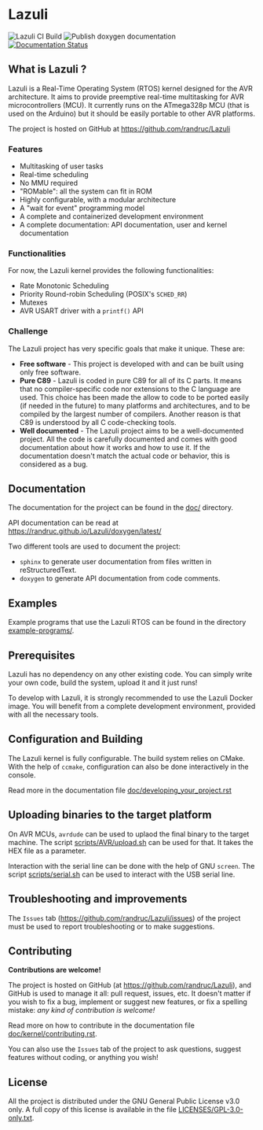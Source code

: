<!---
SPDX-License-Identifier: GPL-3.0-only
This file is part of Lazuli.
Copyright (c) 2017-2020, Remi Andruccioli <remi.andruccioli@gmail.com>
--->

# Lazuli

![Lazuli CI Build](https://github.com/randruc/Lazuli/workflows/Lazuli%20CI%20Build/badge.svg)
![Publish doxygen documentation](https://github.com/randruc/Lazuli/workflows/Publish%20doxygen%20documentation/badge.svg)
[![Documentation Status](https://readthedocs.org/projects/lazuli/badge/?version=latest)](https://lazuli.readthedocs.io/en/latest/?badge=latest)


## What is Lazuli ?

Lazuli is a Real-Time Operating System (RTOS) kernel designed for the AVR
architecture.
It aims to provide preemptive real-time multitasking for AVR microcontrollers
(MCU).
It currently runs on the ATmega328p MCU (that is used on the Arduino) but it
should be easily portable to other AVR platforms.

The project is hosted on GitHub at https://github.com/randruc/Lazuli


### Features

* Multitasking of user tasks
* Real-time scheduling
* No MMU required
* "ROMable": all the system can fit in ROM
* Highly configurable, with a modular architecture
* A "wait for event" programming model
* A complete and containerized development environment
* A complete documentation: API documentation, user and kernel documentation


### Functionalities

For now, the Lazuli kernel provides the following functionalities:

* Rate Monotonic Scheduling
* Priority Round-robin Scheduling (POSIX's `SCHED_RR`)
* Mutexes
* AVR USART driver with a `printf()` API


### Challenge

The Lazuli project has very specific goals that make it unique. These are:

* __Free software__ - This project is developed with and can be built using only
  free software.
* __Pure C89__ - Lazuli is coded in pure C89 for all of its C parts.
  It means that no compiler-specific code nor extensions to the C language are
  used. This choice has been made the allow to code to be ported easily (if
  needed in the future) to many platforms and architectures, and to be compiled
  by the largest number of compilers. Another reason is that C89 is understood
  by all C code-checking tools.
* __Well documented__ - The Lazuli project aims to be a well-documented project.
  All the code is carefully documented and comes with good documentation about
  how it works and how to use it. If the documentation doesn't match the actual
  code or behavior, this is considered as a bug.


## Documentation

The documentation for the project can be found in the [doc/](doc/) directory.

API documentation can be read at https://randruc.github.io/Lazuli/doxygen/latest/

Two different tools are used to document the project:
* `sphinx` to generate user documentation from files written in reStructuredText.
* `doxygen` to generate API documentation from code comments.


## Examples

Example programs that use the Lazuli RTOS can be found in the directory
[example-programs/](example-programs/).


## Prerequisites

Lazuli has no dependency on any other existing code.
You can simply write your own code, build the system, upload it and it just
runs!

To develop with Lazuli, it is strongly recommended to use the Lazuli Docker
image. You will benefit from a complete development environment, provided with
all the necessary tools.


## Configuration and Building

The Lazuli kernel is fully configurable.
The build system relies on CMake. With the help of `ccmake`, configuration can
also be done interactively in the console.

Read more in the documentation file
[doc/developing_your_project.rst](doc/developing_your_project.rst)


## Uploading binaries to the target platform

On AVR MCUs, `avrdude` can be used to uplaod the final binary to the target
machine.
The script [scripts/AVR/upload.sh](scripts/AVR/upload.sh) can be used for that.
It takes the HEX file as a parameter.

Interaction with the serial line can be done with the help of GNU `screen`.
The script [scripts/serial.sh](scripts/serial.sh) can be used to interact with
the USB serial line.


## Troubleshooting and improvements

The `Issues` tab (https://github.com/randruc/Lazuli/issues) of the project must
be used to report troubleshooting or to make suggestions.


## Contributing

__Contributions are welcome!__

The project is hosted on GitHub (at https://github.com/randruc/Lazuli), and
GitHub is used to manage it all: pull request, issues, etc.
It doesn't matter if you wish to fix a bug, implement or suggest new features,
or fix a spelling mistake: _any kind of contribution is welcome!_

Read more on how to contribute in the documentation file
[doc/kernel/contributing.rst](doc/kernel/contributing.rst).

You can also use the `Issues` tab of the project to ask questions, suggest
features without coding, or anything you wish!


## License

All the project is distributed under the GNU General Public License v3.0 only.
A full copy of this license is available in the file
[LICENSES/GPL-3.0-only.txt](LICENSES/GPL-3.0-only.txt).
